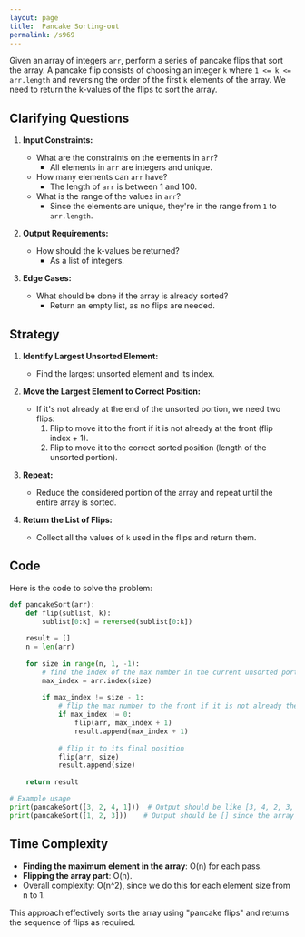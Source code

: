 ```yaml
---
layout: page
title:  Pancake Sorting-out
permalink: /s969
---
```


Given an array of integers `arr`, perform a series of pancake flips that sort the array. A pancake flip consists of choosing an integer `k` where `1 <= k <= arr.length` and reversing the order of the first `k` elements of the array. We need to return the k-values of the flips to sort the array.

## Clarifying Questions

1. **Input Constraints:**
   - What are the constraints on the elements in `arr`? 
     - All elements in `arr` are integers and unique.
   - How many elements can `arr` have? 
     - The length of `arr` is between 1 and 100.
   - What is the range of the values in `arr`?
     - Since the elements are unique, they're in the range from `1` to `arr.length`.

2. **Output Requirements:**
   - How should the k-values be returned? 
     - As a list of integers.

3. **Edge Cases:**
   - What should be done if the array is already sorted?
     - Return an empty list, as no flips are needed.

## Strategy

1. **Identify Largest Unsorted Element:**
   - Find the largest unsorted element and its index.
   
2. **Move the Largest Element to Correct Position:**
   - If it's not already at the end of the unsorted portion, we need two flips:
     1. Flip to move it to the front if it is not already at the front (flip index + 1).
     2. Flip to move it to the correct sorted position (length of the unsorted portion).
   
3. **Repeat:**
   - Reduce the considered portion of the array and repeat until the entire array is sorted.

4. **Return the List of Flips:**
   - Collect all the values of `k` used in the flips and return them.

## Code

Here is the code to solve the problem:

```python
def pancakeSort(arr):
    def flip(sublist, k):
        sublist[0:k] = reversed(sublist[0:k])
    
    result = []
    n = len(arr)
    
    for size in range(n, 1, -1):
        # find the index of the max number in the current unsorted portion of the array
        max_index = arr.index(size)
        
        if max_index != size - 1:
            # flip the max number to the front if it is not already the front
            if max_index != 0:
                flip(arr, max_index + 1)
                result.append(max_index + 1)
            
            # flip it to its final position
            flip(arr, size)
            result.append(size)
    
    return result

# Example usage
print(pancakeSort([3, 2, 4, 1]))  # Output should be like [3, 4, 2, 3, 2]
print(pancakeSort([1, 2, 3]))    # Output should be [] since the array is already sorted
```

## Time Complexity

- **Finding the maximum element in the array**: O(n) for each pass.
- **Flipping the array part**: O(n).
- Overall complexity: O(n^2), since we do this for each element size from n to 1.

This approach effectively sorts the array using "pancake flips" and returns the sequence of flips as required.